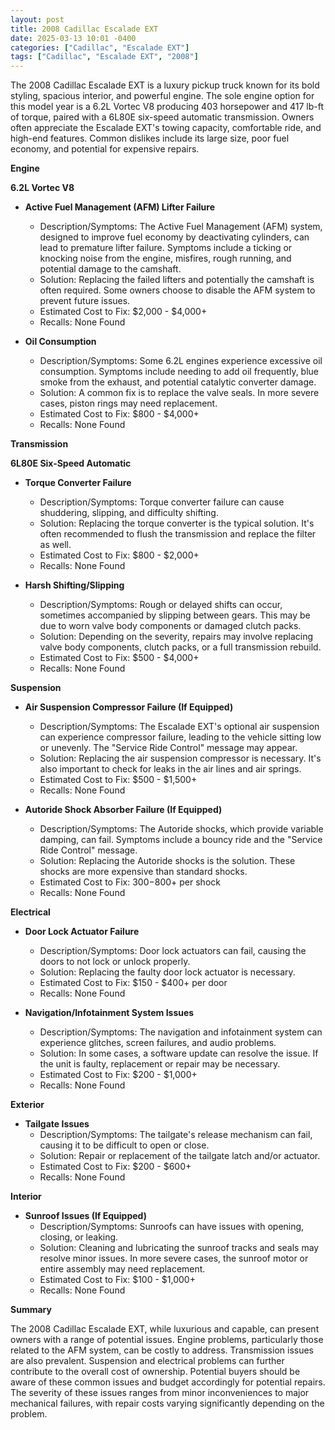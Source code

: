 ```yaml
---
layout: post
title: 2008 Cadillac Escalade EXT
date: 2025-03-13 10:01 -0400
categories: ["Cadillac", "Escalade EXT"]
tags: ["Cadillac", "Escalade EXT", "2008"]
---
```

The 2008 Cadillac Escalade EXT is a luxury pickup truck known for its bold styling, spacious interior, and powerful engine. The sole engine option for this model year is a 6.2L Vortec V8 producing 403 horsepower and 417 lb-ft of torque, paired with a 6L80E six-speed automatic transmission. Owners often appreciate the Escalade EXT's towing capacity, comfortable ride, and high-end features. Common dislikes include its large size, poor fuel economy, and potential for expensive repairs.

**Engine**

**6.2L Vortec V8**

*   **Active Fuel Management (AFM) Lifter Failure**
    *   Description/Symptoms: The Active Fuel Management (AFM) system, designed to improve fuel economy by deactivating cylinders, can lead to premature lifter failure. Symptoms include a ticking or knocking noise from the engine, misfires, rough running, and potential damage to the camshaft.
    *   Solution: Replacing the failed lifters and potentially the camshaft is often required. Some owners choose to disable the AFM system to prevent future issues.
    *   Estimated Cost to Fix: $2,000 - $4,000+
    *   Recalls: None Found

*   **Oil Consumption**
    * Description/Symptoms: Some 6.2L engines experience excessive oil consumption. Symptoms include needing to add oil frequently, blue smoke from the exhaust, and potential catalytic converter damage.
    * Solution: A common fix is to replace the valve seals. In more severe cases, piston rings may need replacement.
    * Estimated Cost to Fix: $800 - $4,000+
    *   Recalls: None Found

**Transmission**

**6L80E Six-Speed Automatic**

*   **Torque Converter Failure**
    *   Description/Symptoms: Torque converter failure can cause shuddering, slipping, and difficulty shifting.
    *   Solution: Replacing the torque converter is the typical solution. It's often recommended to flush the transmission and replace the filter as well.
    *   Estimated Cost to Fix: $800 - $2,000+
    *   Recalls: None Found

*   **Harsh Shifting/Slipping**
    *   Description/Symptoms: Rough or delayed shifts can occur, sometimes accompanied by slipping between gears. This may be due to worn valve body components or damaged clutch packs.
    *   Solution: Depending on the severity, repairs may involve replacing valve body components, clutch packs, or a full transmission rebuild.
    *   Estimated Cost to Fix: $500 - $4,000+
    *   Recalls: None Found

**Suspension**

*   **Air Suspension Compressor Failure (If Equipped)**
    *   Description/Symptoms: The Escalade EXT's optional air suspension can experience compressor failure, leading to the vehicle sitting low or unevenly. The "Service Ride Control" message may appear.
    *   Solution: Replacing the air suspension compressor is necessary. It's also important to check for leaks in the air lines and air springs.
    *   Estimated Cost to Fix: $500 - $1,500+
    *   Recalls: None Found

*   **Autoride Shock Absorber Failure (If Equipped)**
    *   Description/Symptoms: The Autoride shocks, which provide variable damping, can fail. Symptoms include a bouncy ride and the "Service Ride Control" message.
    *   Solution: Replacing the Autoride shocks is the solution. These shocks are more expensive than standard shocks.
    *   Estimated Cost to Fix: $300-$800+ per shock
    *   Recalls: None Found

**Electrical**

*   **Door Lock Actuator Failure**
    *   Description/Symptoms: Door lock actuators can fail, causing the doors to not lock or unlock properly.
    *   Solution: Replacing the faulty door lock actuator is necessary.
    *   Estimated Cost to Fix: $150 - $400+ per door
    *   Recalls: None Found

*   **Navigation/Infotainment System Issues**
    *   Description/Symptoms: The navigation and infotainment system can experience glitches, screen failures, and audio problems.
    *   Solution: In some cases, a software update can resolve the issue. If the unit is faulty, replacement or repair may be necessary.
    *   Estimated Cost to Fix: $200 - $1,000+
    *   Recalls: None Found

**Exterior**

*   **Tailgate Issues**
    *   Description/Symptoms: The tailgate's release mechanism can fail, causing it to be difficult to open or close.
    *   Solution: Repair or replacement of the tailgate latch and/or actuator.
    *   Estimated Cost to Fix: $200 - $600+
    *   Recalls: None Found

**Interior**

*   **Sunroof Issues (If Equipped)**
    * Description/Symptoms: Sunroofs can have issues with opening, closing, or leaking.
    * Solution: Cleaning and lubricating the sunroof tracks and seals may resolve minor issues. In more severe cases, the sunroof motor or entire assembly may need replacement.
    * Estimated Cost to Fix: $100 - $1,000+
    *   Recalls: None Found

**Summary**

The 2008 Cadillac Escalade EXT, while luxurious and capable, can present owners with a range of potential issues. Engine problems, particularly those related to the AFM system, can be costly to address. Transmission issues are also prevalent. Suspension and electrical problems can further contribute to the overall cost of ownership. Potential buyers should be aware of these common issues and budget accordingly for potential repairs. The severity of these issues ranges from minor inconveniences to major mechanical failures, with repair costs varying significantly depending on the problem.

